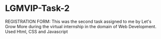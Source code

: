 # LGMVIP-Task-2
REGISTRATION FORM: This was the second task assigned to me by Let's Grow More during the virtual internship in the domain of Web Development. Used Html, CSS and Javascript
